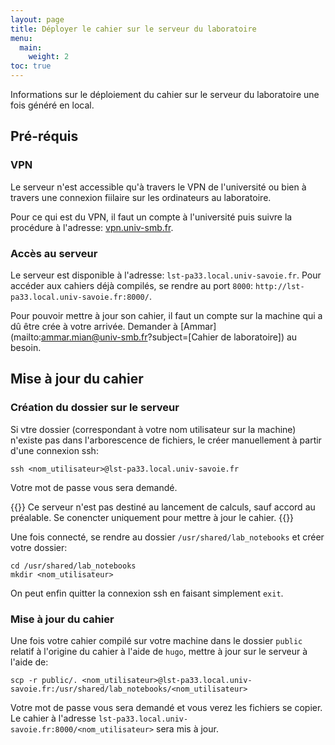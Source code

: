 ```yaml
---
layout: page
title: Déployer le cahier sur le serveur du laboratoire
menu:
  main:
    weight: 2
toc: true
---
```


Informations sur le déploiement du cahier sur le serveur du laboratoire une fois généré en local.

<!--more-->

## Pré-réquis

### VPN

Le serveur n'est accessible qu'à travers le VPN de l'université ou bien à travers une connexion fiilaire sur les ordinateurs au laboratoire.

Pour ce qui est du VPN, il faut un compte à l'université puis suivre la procédure à l'adresse: [vpn.univ-smb.fr](vpn.univ-smb.fr).

### Accès au serveur

Le serveur est disponible à l'adresse: `lst-pa33.local.univ-savoie.fr`. Pour accéder aux cahiers déjà compilés, se rendre au port `8000`: `http://lst-pa33.local.univ-savoie.fr:8000/`.

Pour pouvoir mettre à jour son cahier, il faut un compte sur la machine qui a dû être crée à votre arrivée. Demander à [Ammar](mailto:ammar.mian@univ-smb.fr?subject=[Cahier de laboratoire]) au besoin.

## Mise à jour du cahier

### Création du dossier sur le serveur

Si vtre dossier (correspondant à votre nom utilisateur sur la machine) n'existe pas dans l'arborescence de fichiers, le créer manuellement à partir d'une connexion ssh:

```console
ssh <nom_utilisateur>@lst-pa33.local.univ-savoie.fr
```
Votre mot de passe vous sera demandé.

{{<warning >}}
Ce serveur n'est pas destiné au lancement de calculs, sauf accord au préalable. Se conencter uniquement pour mettre à jour le cahier.
{{</warning>}}

Une fois connecté, se rendre au dossier `/usr/shared/lab_notebooks` et créer votre dossier:

```console
cd /usr/shared/lab_notebooks
mkdir <nom_utilisateur>
```

On peut enfin quitter la connexion ssh en faisant simplement `exit`.

### Mise à jour du cahier

Une fois votre cahier compilé sur votre machine dans le dossier `public` relatif à l'origine du cahier à l'aide de `hugo`, mettre à jour sur le serveur à l'aide de:

```console
scp -r public/. <nom_utilisateur>@lst-pa33.local.univ-savoie.fr:/usr/shared/lab_notebooks/<nom_utilisateur>
```

Votre mot de passe vous sera demandé et vous verez les fichiers se copier. Le cahier à l'adresse `lst-pa33.local.univ-savoie.fr:8000/<nom_utilisateur>` sera mis à jour.
